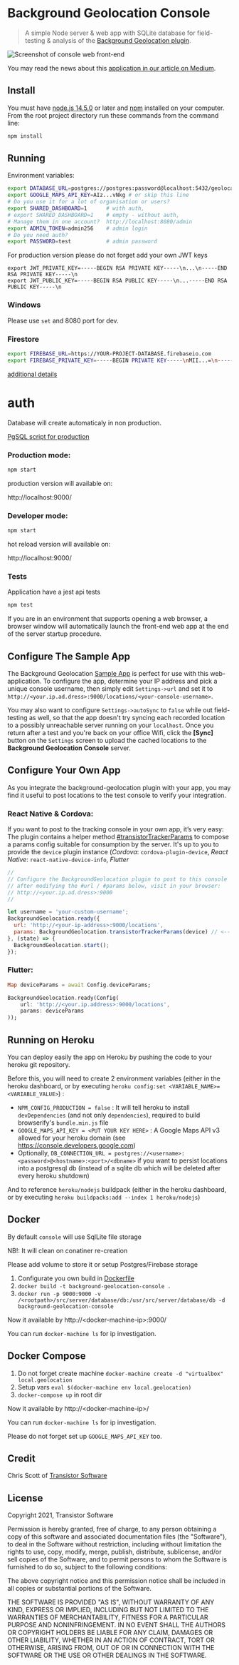 # Background Geolocation Console

> A simple Node server & web app with SQLite database for field-testing & analysis of the [Background Geolocation plugin](https://github.com/transistorsoft/cordova-background-geolocation-lt).

![Screenshot of console web front-end](https://cdn-images-1.medium.com/max/1600/1*LQjGoP0SgXOrqJvjy58EkQ.png)

You may read the news about this [application in our article on Medium](https://medium.com/@transistorsoft/background-geolocation-console-45796532c2ee).

## Install

You must have [node.js 14.5.0](https://nodejs.org/en/blog/release/v14.5.0/) or later and [npm](https://www.npmjs.org/) installed on your computer.
From the root project directory run these commands from the command line:

```bash
npm install
```

## Running

Environment variables:
```bash
export DATABASE_URL=postgres://postgres:password@localhost:5432/geolocation # or skip this line to use sqlite
export GOOGLE_MAPS_API_KEY=AIz...vNkg # or skip this line
# Do you use it for a lot of organisation or users?
export SHARED_DASHBOARD=1      # with auth,
# export SHARED_DASHBOARD=1    # empty - without auth,
# Manage them in one account?  http://localhost:8080/admin
export ADMIN_TOKEN=admin256    # admin login
# Do you need auth?
export PASSWORD=test           # admin password
```

For production version please do not forget add your own JWT keys

```
export JWT_PRIVATE_KEY=-----BEGIN RSA PRIVATE KEY-----\n...\n-----END RSA PRIVATE KEY-----\n
export JWT_PUBLIC_KEY=-----BEGIN RSA PUBLIC KEY-----\n...-----END RSA PUBLIC KEY-----\n
```

### Windows

Please use `set` and 8080 port for dev.

### Firestore

```bash
export FIREBASE_URL=https://YOUR-PROJECT-DATABASE.firebaseio.com
export FIREBASE_PRIVATE_KEY=-----BEGIN PRIVATE KEY-----\nMII...=\n-----END PRIVATE KEY-----\n
```

[additional details](./src/server/firebase/README.md)

# auth


Database will create automaticaly in non production.

[PgSQL script for production](./postgres/create.sql)

### Production mode:

```bash
npm start
```

production version will available on:

http://localhost:9000/

### Developer mode:

```bash
npm start
```

hot reload version will available on:

http://localhost:9000/


### Tests

Application have a jest api tests

```bash
npm test
```

If you are in an environment that supports opening a web browser, a browser window will automatically launch the front-end web app at the end of the server startup procedure.

## Configure The Sample App

The Background Geolocation [Sample App](https://github.com/transistorsoft/cordova-background-geolocation-SampleApp) is perfect for use with this web-application.  To configure the app, determine your IP address and pick a unique console username, then simply edit `Settings->url` and set it to `http://<your.ip.ad.dress>:9000/locations/<your-console-username>`.

You may also want to configure `Settings->autoSync` to `false` while out field-testing as well, so that the app doesn't try syncing each recorded location to a possibly unreachable server running on your `localhost`.  Once you return after a test and you're back on your office Wifi, click the **[Sync]** button on the `Settings` screen to upload the cached locations to the **Background Geolocation Console** server.

## Configure Your Own App

As you integrate the background-geolocation plugin with your app, you may find it useful to post locations to the test console to verify your integration.

### React Native &amp; Cordova:
If you want to post to the tracking console in your own app, it’s very easy: The plugin contains a helper method [#transistorTrackerParams](https://transistorsoft.github.io/react-native-background-geolocation-android/classes/_react_native_background_geolocation_android_.backgroundgeolocation.html#transistortrackerparams) to compose a params config suitable for consumption by the server.  It's up to you to provide the `device` plugin instance (*Cordova*: `cordova-plugin-device`, *React Native*: `react-native-device-info`, *Flutter*

```javascript
//
// Configure the BackgroundGeolocation plugin to post to this console
// after modifying the #url / #params below, visit in your browser:
// http://<your.ip.ad.dress>:9000
//

let username = 'your-custom-username';
BackgroundGeolocation.ready({
  url: 'http://<your-ip-address>:9000/locations',
  params: BackgroundGeolocation.transistorTrackerParams(device) // <-- device plugin instance.
}, (state) => {
  BackgroundGeolocation.start();
});
```

### Flutter:
```dart
Map deviceParams = await Config.deviceParams;

BackgroundGeolocation.ready(Config(
    url: 'http://<your.ip.address>:9000/locations',
    params: deviceParams
));
```

## Running on Heroku

You can deploy easily the app on Heroku by pushing the code to your heroku git repository.

Before this, you will need to create 2 environment variables (either in the heroku dashboard, or by executing `heroku config:set <VARIABLE_NAME>=<VARIABLE_VALUE>`) :

- `NPM_CONFIG_PRODUCTION = false` : It will tell heroku to install `devDependencies` (and not only `dependencies`), required to build browserify's `bundle.min.js` file
- `GOOGLE_MAPS_API_KEY = <PUT YOUR KEY HERE>` : A Google Maps API v3 allowed for your heroku domain (see <https://console.developers.google.com>)
- Optionally, `DB_CONNECTION_URL = postgres://<username>:<password>@<hostname>:<port>/<dbname>` if you want to persist locations
  into a postgresql db (instead of a sqlite db which will be deleted after every heroku shutdown)

And to reference `heroku/nodejs` buildpack (either in the heroku dashboard, or by executing `heroku buildpacks:add --index 1 heroku/nodejs`)

## Docker

By default `console` will use SqlLite file storage

NB!: It will clean on conatiner re-creation

Please add volume to store it or setup Postgres/Firebase storage

1. Configurate you own build in [Dockerfile](./Dockerfile)
2. `docker build -t background-geolocation-console .`
3. `docker run -p 9000:9000 -v /<rootpath>/src/server/database/db:/usr/src/server/database/db -d background-geolocation-console`

Now it available by http://&lt;docker-machine-ip&gt;:9000/

You can run `docker-machine ls` for ip investigation.

## Docker Compose

1) Do not forget create machine `docker-machine create -d "virtualbox" local.geolocation`
2) Setup vars `eval $(docker-machine env local.geolocation)`
3) `docker-compose up` in root dir

Now it available by http://&lt;docker-machine-ip&gt;/

You can run `docker-machine ls` for ip investigation.

Please do not forget set up `GOOGLE_MAPS_API_KEY` too.

## Credit

Chris Scott of [Transistor Software](http://transistorsoft.com)

## License

Copyright 2021, Transistor Software

Permission is hereby granted, free of charge, to any person obtaining a copy of this software and associated documentation files (the "Software"), to deal in the Software without restriction, including without limitation the rights to use, copy, modify, merge, publish, distribute, sublicense, and/or sell copies of the Software, and to permit persons to whom the Software is furnished to do so, subject to the following conditions:

The above copyright notice and this permission notice shall be included in all copies or substantial portions of the Software.

THE SOFTWARE IS PROVIDED "AS IS", WITHOUT WARRANTY OF ANY KIND, EXPRESS OR IMPLIED, INCLUDING BUT NOT LIMITED TO THE WARRANTIES OF MERCHANTABILITY, FITNESS FOR A PARTICULAR PURPOSE AND NONINFRINGEMENT. IN NO EVENT SHALL THE AUTHORS OR COPYRIGHT HOLDERS BE LIABLE FOR ANY CLAIM, DAMAGES OR OTHER LIABILITY, WHETHER IN AN ACTION OF CONTRACT, TORT OR OTHERWISE, ARISING FROM, OUT OF OR IN CONNECTION WITH THE SOFTWARE OR THE USE OR OTHER DEALINGS IN THE SOFTWARE.
